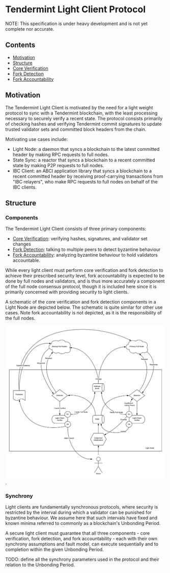 # Tendermint Light Client Protocol

NOTE: This specification is under heavy development and is not yet complete nor
accurate. 

## Contents

- [Motivation](#motivation)
- [Structure](#structure)
- [Core Verification](./verification.md)
- [Fork Detection](./detection.md)
- [Fork Accountability](./accountability.md)

## Motivation

The Tendermint Light Client is motivated by the need for a light weight protocol
to sync with a Tendermint blockchain, with the least processing necessary to
securely verify a recent state. The protocol consists
primarily of checking hashes and verifying Tendermint commit signatures to
update trusted validator sets and committed block headers from the chain.

Motivating use cases include:

- Light Node: a daemon that syncs a blockchain to the latest committed header by making RPC requests to full nodes.
- State Sync: a reactor that syncs a blockchain to a recent committed state by making P2P requests to full nodes.
- IBC Client: an ABCI application library that syncs a blockchain to a recent committed header by receiving proof-carrying
transactions from "IBC relayers", who make RPC requests to full nodes on behalf of the IBC clients.

## Structure

### Components

The Tendermint Light Client consists of three primary components:  

- [Core Verification](./verification.md): verifying hashes, signatures, and validator set changes
- [Fork Detection](./detection.md): talking to multiple peers to detect byzantine behaviour
- [Fork Accountability](./accountability.md): analyzing byzantine behaviour to hold validators accountable.

While every light client must perform core verification and fork detection
to achieve their prescribed security level, fork accountability is expected to
be done by full nodes and validators, and is thus more accurately a component of
the full node consensus protocol, though it is included here since it is
primarily concerned with providing security to light clients.

A schematic of the core verification and fork detection components in
a Light Node are depicted below. The schematic is quite similar for other use cases.
Note fork accountability is not depicted, as it is the responsibility of the
full nodes.

![Light Client Diagram](./assets/light-node-image.png).

### Synchrony

Light clients are fundamentally synchronous protocols, 
where security is restricted by the interval during which a validator can be punished
for byzantine behaviour. We assume here that such intervals have fixed and known minima
referred to commonly as a blockchain's Unbonding Period.

A secure light client must guarantee that all three components - 
core verification, fork detection, and fork accountability - 
each with their own synchrony assumptions and fault model, can execute
sequentially and to completion within the given Unbonding Period.

TODO: define all the synchrony parameters used in the protocol and their
relation to the Unbonding Period.


